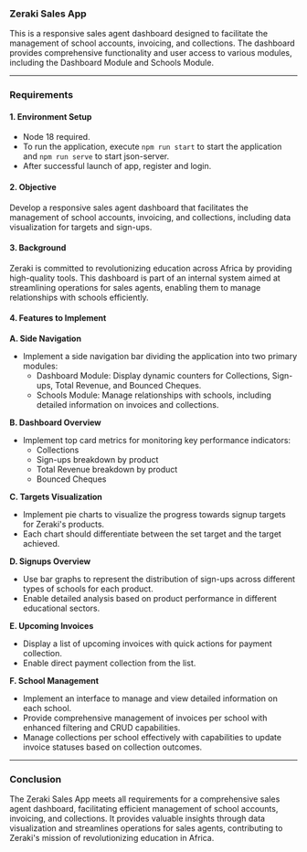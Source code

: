 ### Zeraki Sales App

This is a responsive sales agent dashboard designed to facilitate the management of school accounts, invoicing, and collections. The dashboard provides comprehensive functionality and user access to various modules, including the Dashboard Module and Schools Module.

---

### Requirements

#### 1. Environment Setup
- Node 18 required.
- To run the application, execute `npm run start` to start the application and `npm run serve` to start json-server.
- After successful launch of app, register and login.

#### 2. Objective
Develop a responsive sales agent dashboard that facilitates the management of school accounts, invoicing, and collections, including data visualization for targets and sign-ups.

#### 3. Background
Zeraki is committed to revolutionizing education across Africa by providing high-quality tools. This dashboard is part of an internal system aimed at streamlining operations for sales agents, enabling them to manage relationships with schools efficiently.

#### 4. Features to Implement

**A. Side Navigation**
- Implement a side navigation bar dividing the application into two primary modules:
  - Dashboard Module: Display dynamic counters for Collections, Sign-ups, Total Revenue, and Bounced Cheques.
  - Schools Module: Manage relationships with schools, including detailed information on invoices and collections.

**B. Dashboard Overview**
- Implement top card metrics for monitoring key performance indicators:
  - Collections
  - Sign-ups breakdown by product
  - Total Revenue breakdown by product
  - Bounced Cheques

**C. Targets Visualization**
- Implement pie charts to visualize the progress towards signup targets for Zeraki's products.
- Each chart should differentiate between the set target and the target achieved.

**D. Signups Overview**
- Use bar graphs to represent the distribution of sign-ups across different types of schools for each product.
- Enable detailed analysis based on product performance in different educational sectors.

**E. Upcoming Invoices**
- Display a list of upcoming invoices with quick actions for payment collection.
- Enable direct payment collection from the list.

**F. School Management**
- Implement an interface to manage and view detailed information on each school.
- Provide comprehensive management of invoices per school with enhanced filtering and CRUD capabilities.
- Manage collections per school effectively with capabilities to update invoice statuses based on collection outcomes.

---

### Conclusion

The Zeraki Sales App meets all requirements for a comprehensive sales agent dashboard, facilitating efficient management of school accounts, invoicing, and collections. It provides valuable insights through data visualization and streamlines operations for sales agents, contributing to Zeraki's mission of revolutionizing education in Africa.
